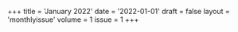 +++
title = 'January 2022'
date = '2022-01-01'
draft = false
layout = 'monthlyissue'
volume = 1
issue = 1
+++